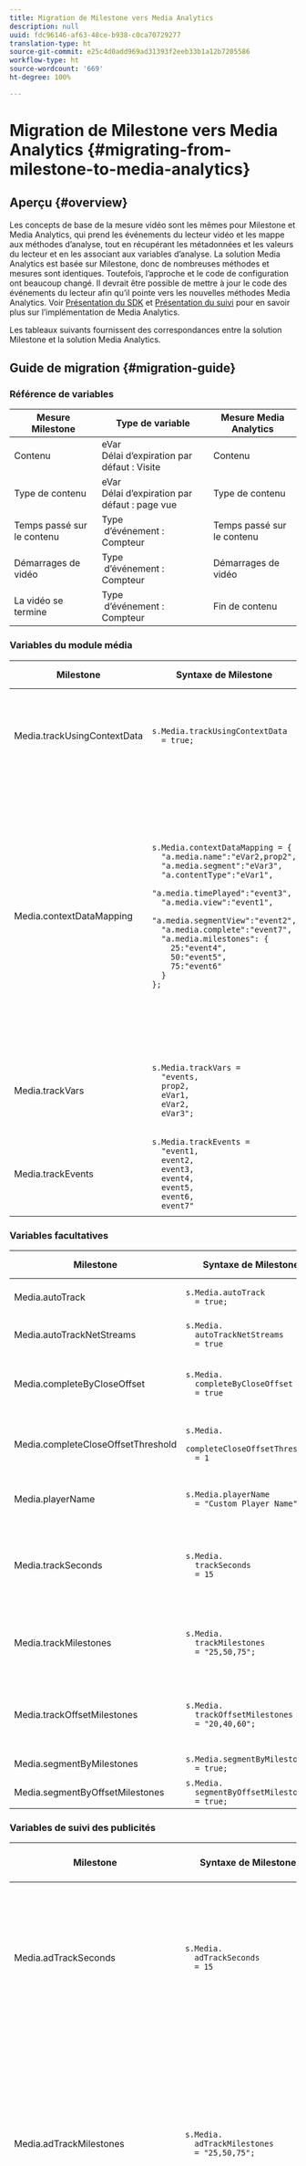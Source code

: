```yaml
---
title: Migration de Milestone vers Media Analytics
description: null
uuid: fdc96146-af63-48ce-b938-c0ca70729277
translation-type: ht
source-git-commit: e25c4d0add969ad31393f2eeb33b1a12b7205586
workflow-type: ht
source-wordcount: '669'
ht-degree: 100%

---
```



# Migration de Milestone vers Media Analytics {#migrating-from-milestone-to-media-analytics}

## Aperçu {#overview}

Les concepts de base de la mesure vidéo sont les mêmes pour Milestone et Media Analytics, qui prend les événements du lecteur vidéo et les mappe aux méthodes d’analyse, tout en récupérant les métadonnées et les valeurs du lecteur et en les associant aux variables d’analyse. La solution Media Analytics est basée sur Milestone, donc de nombreuses méthodes et mesures sont identiques. Toutefois, l’approche et le code de configuration ont beaucoup changé. Il devrait être possible de mettre à jour le code des événements du lecteur afin qu’il pointe vers les nouvelles méthodes Media Analytics. Voir [Présentation du SDK](/help/sdk-implement/setup/setup-overview.md) et [Présentation du suivi](/help/sdk-implement/track-av-playback/track-core-overview.md) pour en savoir plus sur l’implémentation de Media Analytics.

Les tableaux suivants fournissent des correspondances entre la solution Milestone et la solution Media Analytics.

## Guide de migration {#migration-guide}

### Référence de variables

| Mesure Milestone | Type de variable | Mesure Media Analytics |
| --- | --- | --- |
| Contenu | eVar <br>Délai d’expiration par défaut : Visite | Contenu |
| Type de contenu | eVar <br>Délai d’expiration par défaut : page vue | Type de contenu |
| Temps passé sur le contenu | Type <br> d’événement : Compteur | Temps passé sur le contenu |
| Démarrages de vidéo | Type <br> d’événement : Compteur | Démarrages de vidéo |
| La vidéo se termine | Type <br> d’événement : Compteur | Fin de contenu |

### Variables du module média

| Milestone | Syntaxe de Milestone | Media Analytics | Syntaxe Media Analytics |
| --- | --- | --- | --- |
| Media.trackUsingContextData | `s.Media.trackUsingContextData` <br> `  = true;` | S.O. | Toutes les données Media Analytics sont envoyées uniquement à l’aide de données contextuelles. |
| Media.contextDataMapping | `s.Media.contextDataMapping = {` <br> `  "a.media.name":"eVar2,prop2",` <br> `  "a.media.segment":"eVar3",` <br> `  "a.contentType":"eVar1",` <br> `  "a.media.timePlayed":"event3",` <br> `  "a.media.view":"event1",` <br> `  "a.media.segmentView":"event2",` <br> `  "a.media.complete":"event7",` <br> `  "a.media.milestones": {` <br> `    25:"event4",` <br> `    50:"event5",` <br> `    75:"event6"` <br> `  }` <br> `};` | S.O. | Les données contextuelles Media Analytics sont automatiquement renseignées dans des variables réservées. Le mappage à des eVar, des props et des événements n’est plus nécessaire dans le code de mise en œuvre. Les clients peuvent associer des données contextuelles à des variables à l’aide de règles de traitement. |
| Media.trackVars | `s.Media.trackVars =` <br> `  "events,` <br> `  prop2,` <br> `  eVar1,` <br> `  eVar2,` <br> `  eVar3";` | S.O. | Plus nécessaire, car le mappage se fait via des variables réservées et des règles de traitement. |
| Media.trackEvents | `s.Media.trackEvents =` <br> `  "event1,` <br> `  event2,` <br> `  event3,` <br> `  event4,` <br> `  event5,` <br> `  event6,` <br> `  event7"` | S.O. | Plus nécessaire, car le mappage se fait via des variables réservées et des règles de traitement. |

### Variables facultatives

| Milestone | Syntaxe de Milestone | Media Analytics | Syntaxe Media Analytics |
| --- | --- | --- | --- |
| Media.autoTrack | `s.Media.autoTrack` <br> `  = true;` | S.O. | Nous ne fournissons plus de mappages de lecteur préconfigurés. |
| Media.autoTrackNetStreams | `s.Media.` <br> `  autoTrackNetStreams` <br> `  = true` | S.O. | Nous ne fournissons plus de mappages de lecteur préconfigurés. |
| Media.completeByCloseOffset | `s.Media.` <br> `  completeByCloseOffset` <br> `  = true` | S.O. | La fin du contenu ne prend en charge qu’un marqueur de progression de 100 %. |
| Media.completeCloseOffsetThreshold | `s.Media.` <br> `  completeCloseOffsetThreshold` <br> `  = 1` | S.O. | La fin du contenu ne prend en charge qu’un marqueur de progression de 100 %. |
| Media.playerName | `s.Media.playerName` <br> `  = "Custom Player Name"` | Clé SDK : playerName ;<br>Clé API : media.playerName | `MediaHeartbeatConfig.` <br> `  playerName` |
| Media.trackSeconds | `s.Media.` <br> `  trackSeconds` <br> `  = 15` | S.O. | Media Analytics est défini sur 10 secondes pour le contenu et 1 seconde pour les publicités. Aucune autre option n’est disponible. |
| Media.trackMilestones | `s.Media.` <br> `  trackMilestones` <br> `  = "25,50,75";` | S.O. | Media Analytics effectue toujours le suivi des marqueurs de progression à 10 %, 25 %, 50 %, 75 % et 95 %. |
| Media.trackOffsetMilestones | `s.Media.` <br> `  trackOffsetMilestones` <br> `  = "20,40,60";` | S.O. | Media Analytics effectue toujours le suivi des marqueurs de progression à 10 %, 25 %, 50 %, 75 % et 95 %. |
| Media.segmentByMilestones | `s.Media.segmentByMilestones` <br> `  = true;` | S.O. | Le suivi automatique n’est plus disponible. |
| Media.segmentByOffsetMilestones | `s.Media.` <br> `  segmentByOffsetMilestones` <br> `  = true;` | S.O. | Le suivi automatique n’est plus disponible. |

### Variables de suivi des publicités

| Milestone | Syntaxe de Milestone | Media Analytics | Syntaxe Media Analytics |
| --- | --- | --- | --- |
| Media.adTrackSeconds | `s.Media.` <br> `  adTrackSeconds` <br> `  = 15` | S.O. | Media Analytics est défini sur 10 secondes pour le contenu et 1 seconde pour les publicités. Aucune autre option n’est disponible. |
| Media.adTrackMilestones | `s.Media.` <br> `  adTrackMilestones` <br> `  = "25,50,75";` | S.O. | Les marqueurs de progression ne sont pas fournis par défaut pour les publicités. Utilisez des mesures calculées pour créer des marqueurs de progression des publicités. |
| Media.adTrackOffsetMilestones | `s.Media.` <br> `  adTrackOffsetMilestones` <br> `  = "20,40,60";` | S.O. | Media Analytics est défini sur 1 seconde pour les publicités. Aucune autre option n’est disponible. |
| Media.adSegmentByMilestones | `s.Media.` <br> `  adSegmentByMilestones` <br> `  = true;` | S.O. | Le suivi automatique n’est plus disponible. |
| Media.adSegmentByOffsetMilestones | `s.Media.` <br> `  adSegmentByOffsetMilestones` <br> `  = true;` | S.O. | Le suivi automatique n’est plus disponible. |

### Méthodes du module média

| Milestone | Syntaxe de Milestone | Media Analytics | Syntaxe Media Analytics |
| --- | --- | --- | --- |
| Media.open | `s.Media.open(` <br> `  mediaName,` <br> `  mediaLength,` <br> `  mediaPlayerName)` | trackSessionStart | `trackSessionStart(` <br> `  mediaObject,` <br> `  contextData)` |
| mediaName | `mediaName` : (obligatoire) nom de la vidéo tel que vous souhaitez le voir apparaître dans les rapports vidéo. | name | `createMediaObject(` <br> `  name,` <br> `  mediaId,` <br> `  length,` <br> `  streamType)` |
| mediaLength | `mediaLength` : (obligatoire) durée de la vidéo, en secondes. | length | `createMediaObject(` <br> `  name,` <br> `  mediaId,` <br> `  length,` <br> `  streamType)` |
| mediaPlayerName | `mediaPlayerName` : (obligatoire) nom du lecteur vidéo utilisé pour visionner la vidéo, tel que vous souhaitez le voir apparaître dans les rapports vidéo. | playerName | `MediaHeartbeatConfig.` <br> `  playerName` |
| Media.openAd | `s.Media.openAd(` <br> `  name,` <br> `  length,` <br> `  playerName,` <br> `  parentName,` <br> `  parentPod,` <br> `  parentPodPosition,` <br> `  CPM)` | trackEvent | `mediaHeartbeat.trackEvent(` <br> `  MediaHeartbeat.` <br> `    Event.` <br> `    AdBreakStart, ` <br> `  adBreakObject);` <br> `...` <br> `trackEvent(` <br> `  MediaHeartbeat.` <br> `    Event.` <br> `    AdStart, ` <br> `  adObject, ` <br> `  adCustomMetadata);` |
| name | `name` : (obligatoire) nom ou identifiant de la vidéo. | name | `createAdObject(` <br> `  name, ` <br> `  adId, ` <br> `  position, ` <br> `  length)` |
| length | `length` : (obligatoire) durée de la publicité. | length | `createAdObject(` <br> `  name, ` <br> `  adId, ` <br> `  position, ` <br> `  length)` |
| playerName | `playerName` : (obligatoire) nom du lecteur vidéo utilisé pour visionner la publicité. | playerName | `MediaHeartbeatConfig.` <br> `  playerName` |
| parentName | `parentName` : nom ou identifiant du contenu principal dans lequel la publicité est incorporée. | S.O. | Hérité automatiquement. |
| parentPod | `parentPod` : position de lecture de la publicité dans le contenu principal. | position | `createAdBreakObject(` <br> `  name, ` <br> `  position, ` <br> `  startTime)` |
| parentPodPosition | `parentPodPosition` : position de lecture de la publicité dans la capsule. | position | `createAdObject(` <br> `  name, ` <br> `  adId, ` <br> `  position, ` <br> `  length)` |
| CPM | `CPM` : CPM ou CPM chiffré (précédé du préfixe « ~ ») applicable à la lecture. | S.O. | Non disponible par défaut dans Media Analytics. |
| Media.click | `s.Media.click(name, offset)` | S.O. | Utilisez un appel d’analyse de lien personnalisé pour effectuer le suivi des clics. |
| Media.close | `s.Media.close(mediaName)` | trackSessionEnd | `trackSessionEnd()` |
| Media.complete | `s.Media.complete(name, offset)` | trackComplete | `trackComplete()` |
| Media.play | `s.Media.play(` <br> `  name,` <br> `  offset,` <br> `  segmentNum,` <br> `  segment, ` <br> `  segmentLength)` | trackPlay | `trackPlay()` |
| Media.stop | `s.Media.stop(mediaName, mediaOffset)` | trackPause<br> ou <br>trackEvent | `trackPause()` <br> ou `trackEvent(` <br> `  MediaHeartbeat.` <br> `  Event.` <br> `  SeekStart)` <br> ou <br> `trackEvent(` <br> `  MediaHeartbeat.` <br> `  Event.` <br> `  BufferStart);` |
| Media.monitor | `s.Media.monitor(s, media)` | Utilisez des métadonnées personnalisées ou standard pour définir des variables supplémentaires. | `var customVideoMetadata = ` <br> `{` <br> `  isUserLoggedIn: ` <br> `    "false",` <br> `  tvStation: ` <br> `    "Sample TV station",` <br> `  programmer: ` <br> `    "Sample programmer"` <br> `};` <br> `...` <br> `var standardVideoMetadata ` <br> `  = {};` <br> `standardVideoMetadata` <br> `  [MediaHeartbeat.` <br> `   VideoMetadataKeys.` <br> `   EPISODE] = ` <br> `  "Sample Episode";` <br> `standardVideoMetadata` <br> `  [MediaHeartbeat.` <br> `   VideoMetadataKeys.` <br> `   SHOW] = "Sample Show";` <br> `...` <br> `mediaObject.setValue(` <br> `  MediaHeartbeat.` <br> `  MediaObjectKey.` <br> `  StandardVideoMetadata, ` <br> `  standardVideoMetadata);` |
| Media.track | `s.Media.track(mediaName)` | S.O. | La fréquence des appels de suivi est définie automatiquement. |
